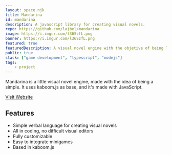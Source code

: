 ```yaml
---
layout: space.njk
title: Mandarina
id: mandarina
description: A javascript library for creating visual novels.
repo: https://github.com/lajbel/mandarina
image: https://i.imgur.com/l36SzfL.png
banner: https://i.imgur.com/l36SzfL.png
featured: true
featuredDescription: A visual novel engine with the objetive of being lightweight and easy for novel development learning.
public: true
stack: ["game development", "typescript", "nodejs"]
tags:
    - project
---
```


Mandarina is a little visual novel engine, made with the idea of being a simple. It uses kaboom.js as base, and it's made with JavaScript.

<a class="button button--flat" href="https://lajbel.github.io/mandarina" target="_blank">Visit Website</a>

## Features

- Simple verbal language for creating visual novels
- All in coding, no difficult visual editors
- Fully customizable
- Easy to integrate minigames
- Based in kaboom.js
